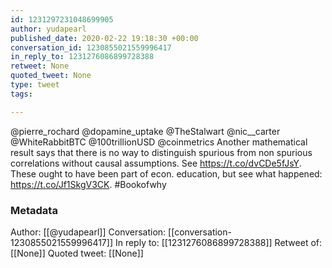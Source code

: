 ```yaml
---
id: 1231297231048699905
author: yudapearl
published_date: 2020-02-22 19:18:30 +00:00
conversation_id: 1230855021559996417
in_reply_to: 1231276086899728388
retweet: None
quoted_tweet: None
type: tweet
tags:

---
```


@pierre_rochard @dopamine_uptake @TheStalwart @nic__carter @WhiteRabbitBTC @100trillionUSD @coinmetrics Another mathematical result says that there is no way to distinguish spurious from non spurious correlations without causal assumptions. See  https://t.co/dvCDe5fJsY. These ought to have been part of econ. education, but see what happened: https://t.co/Jf1SkgV3CK. #Bookofwhy

### Metadata

Author: [[@yudapearl]]
Conversation: [[conversation-1230855021559996417]]
In reply to: [[1231276086899728388]]
Retweet of: [[None]]
Quoted tweet: [[None]]
